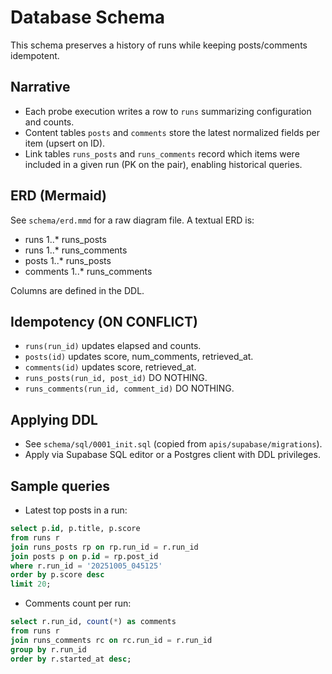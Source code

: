 # Database Schema

This schema preserves a history of runs while keeping posts/comments idempotent.

## Narrative
- Each probe execution writes a row to `runs` summarizing configuration and counts.
- Content tables `posts` and `comments` store the latest normalized fields per item (upsert on ID).
- Link tables `runs_posts` and `runs_comments` record which items were included in a given run (PK on the pair), enabling historical queries.

## ERD (Mermaid)
See `schema/erd.mmd` for a raw diagram file. A textual ERD is:
- runs 1..* runs_posts
- runs 1..* runs_comments
- posts 1..* runs_posts
- comments 1..* runs_comments

Columns are defined in the DDL.

## Idempotency (ON CONFLICT)
- `runs(run_id)` updates elapsed and counts.
- `posts(id)` updates score, num_comments, retrieved_at.
- `comments(id)` updates score, retrieved_at.
- `runs_posts(run_id, post_id)` DO NOTHING.
- `runs_comments(run_id, comment_id)` DO NOTHING.

## Applying DDL
- See `schema/sql/0001_init.sql` (copied from `apis/supabase/migrations`).
- Apply via Supabase SQL editor or a Postgres client with DDL privileges.

## Sample queries
- Latest top posts in a run:
```sql
select p.id, p.title, p.score
from runs r
join runs_posts rp on rp.run_id = r.run_id
join posts p on p.id = rp.post_id
where r.run_id = '20251005_045125'
order by p.score desc
limit 20;
```

- Comments count per run:
```sql
select r.run_id, count(*) as comments
from runs r
join runs_comments rc on rc.run_id = r.run_id
group by r.run_id
order by r.started_at desc;
```
